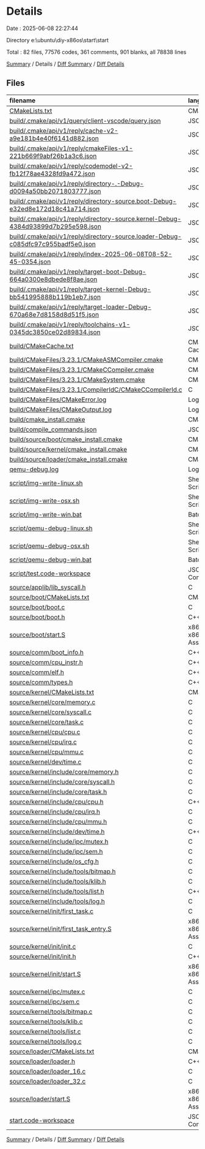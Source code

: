 # Details

Date : 2025-06-08 22:27:44

Directory e:\\ubuntu\\diy-x86os\\start\\start

Total : 82 files,  77576 codes, 361 comments, 901 blanks, all 78838 lines

[Summary](results.md) / Details / [Diff Summary](diff.md) / [Diff Details](diff-details.md)

## Files
| filename | language | code | comment | blank | total |
| :--- | :--- | ---: | ---: | ---: | ---: |
| [CMakeLists.txt](/CMakeLists.txt) | CMake | 51 | 0 | 13 | 64 |
| [build/.cmake/api/v1/query/client-vscode/query.json](/build/.cmake/api/v1/query/client-vscode/query.json) | JSON | 1 | 0 | 0 | 1 |
| [build/.cmake/api/v1/reply/cache-v2-a9e181b4e40f6141d882.json](/build/.cmake/api/v1/reply/cache-v2-a9e181b4e40f6141d882.json) | JSON | 1,267 | 0 | 1 | 1,268 |
| [build/.cmake/api/v1/reply/cmakeFiles-v1-221b669f9abf26b1a3c6.json](/build/.cmake/api/v1/reply/cmakeFiles-v1-221b669f9abf26b1a3c6.json) | JSON | 469 | 0 | 1 | 470 |
| [build/.cmake/api/v1/reply/codemodel-v2-fb12f78ae4328fd9a472.json](/build/.cmake/api/v1/reply/codemodel-v2-fb12f78ae4328fd9a472.json) | JSON | 159 | 0 | 1 | 160 |
| [build/.cmake/api/v1/reply/directory-.-Debug-d0094a50bb2071803777.json](/build/.cmake/api/v1/reply/directory-.-Debug-d0094a50bb2071803777.json) | JSON | 14 | 0 | 1 | 15 |
| [build/.cmake/api/v1/reply/directory-source.boot-Debug-e32ed8e172d18c41a714.json](/build/.cmake/api/v1/reply/directory-source.boot-Debug-e32ed8e172d18c41a714.json) | JSON | 14 | 0 | 1 | 15 |
| [build/.cmake/api/v1/reply/directory-source.kernel-Debug-4384d93899d7b295e598.json](/build/.cmake/api/v1/reply/directory-source.kernel-Debug-4384d93899d7b295e598.json) | JSON | 14 | 0 | 1 | 15 |
| [build/.cmake/api/v1/reply/directory-source.loader-Debug-c085dfc97c955badf5e0.json](/build/.cmake/api/v1/reply/directory-source.loader-Debug-c085dfc97c955badf5e0.json) | JSON | 14 | 0 | 1 | 15 |
| [build/.cmake/api/v1/reply/index-2025-06-08T08-52-45-0354.json](/build/.cmake/api/v1/reply/index-2025-06-08T08-52-45-0354.json) | JSON | 132 | 0 | 1 | 133 |
| [build/.cmake/api/v1/reply/target-boot-Debug-664a0300e8dbede8f8ae.json](/build/.cmake/api/v1/reply/target-boot-Debug-664a0300e8dbede8f8ae.json) | JSON | 162 | 0 | 1 | 163 |
| [build/.cmake/api/v1/reply/target-kernel-Debug-bb541995888b119b1eb7.json](/build/.cmake/api/v1/reply/target-kernel-Debug-bb541995888b119b1eb7.json) | JSON | 366 | 0 | 1 | 367 |
| [build/.cmake/api/v1/reply/target-loader-Debug-670a68e7d8158d8d51f5.json](/build/.cmake/api/v1/reply/target-loader-Debug-670a68e7d8158d8d51f5.json) | JSON | 170 | 0 | 1 | 171 |
| [build/.cmake/api/v1/reply/toolchains-v1-0345dc3850ce02d89834.json](/build/.cmake/api/v1/reply/toolchains-v1-0345dc3850ce02d89834.json) | JSON | 48 | 0 | 1 | 49 |
| [build/CMakeCache.txt](/build/CMakeCache.txt) | CMake Cache | 312 | 0 | 74 | 386 |
| [build/CMakeFiles/3.23.1/CMakeASMCompiler.cmake](/build/CMakeFiles/3.23.1/CMakeASMCompiler.cmake) | CMake | 14 | 0 | 7 | 21 |
| [build/CMakeFiles/3.23.1/CMakeCCompiler.cmake](/build/CMakeFiles/3.23.1/CMakeCCompiler.cmake) | CMake | 55 | 0 | 18 | 73 |
| [build/CMakeFiles/3.23.1/CMakeSystem.cmake](/build/CMakeFiles/3.23.1/CMakeSystem.cmake) | CMake | 10 | 0 | 6 | 16 |
| [build/CMakeFiles/3.23.1/CompilerIdC/CMakeCCompilerId.c](/build/CMakeFiles/3.23.1/CompilerIdC/CMakeCCompilerId.c) | C | 633 | 61 | 135 | 829 |
| [build/CMakeFiles/CMakeError.log](/build/CMakeFiles/CMakeError.log) | Log | 53 | 0 | 56 | 109 |
| [build/CMakeFiles/CMakeOutput.log](/build/CMakeFiles/CMakeOutput.log) | Log | 20 | 0 | 15 | 35 |
| [build/cmake\_install.cmake](/build/cmake_install.cmake) | CMake | 48 | 0 | 10 | 58 |
| [build/compile\_commands.json](/build/compile_commands.json) | JSON | 112 | 0 | 0 | 112 |
| [build/source/boot/cmake\_install.cmake](/build/source/boot/cmake_install.cmake) | CMake | 33 | 0 | 7 | 40 |
| [build/source/kernel/cmake\_install.cmake](/build/source/kernel/cmake_install.cmake) | CMake | 33 | 0 | 7 | 40 |
| [build/source/loader/cmake\_install.cmake](/build/source/loader/cmake_install.cmake) | CMake | 33 | 0 | 7 | 40 |
| [qemu-debug.log](/qemu-debug.log) | Log | 70,135 | 0 | 1 | 70,136 |
| [script/img-write-linux.sh](/script/img-write-linux.sh) | Shell Script | 16 | 18 | 10 | 44 |
| [script/img-write-osx.sh](/script/img-write-osx.sh) | Shell Script | 16 | 17 | 11 | 44 |
| [script/img-write-win.bat](/script/img-write-win.bat) | Batch | 14 | 25 | 10 | 49 |
| [script/qemu-debug-linux.sh](/script/qemu-debug-linux.sh) | Shell Script | 2 | 1 | 1 | 4 |
| [script/qemu-debug-osx.sh](/script/qemu-debug-osx.sh) | Shell Script | 1 | 1 | 1 | 3 |
| [script/qemu-debug-win.bat](/script/qemu-debug-win.bat) | Batch | 11 | 2 | 1 | 14 |
| [script/test.code-workspace](/script/test.code-workspace) | JSON with Comments | 10 | 0 | 0 | 10 |
| [source/applib/lib\_syscall.h](/source/applib/lib_syscall.h) | C | 61 | 8 | 7 | 76 |
| [source/boot/CMakeLists.txt](/source/boot/CMakeLists.txt) | CMake | 15 | 0 | 4 | 19 |
| [source/boot/boot.c](/source/boot/boot.c) | C | 6 | 14 | 4 | 24 |
| [source/boot/boot.h](/source/boot/boot.h) | C++ | 3 | 10 | 2 | 15 |
| [source/boot/start.S](/source/boot/start.S) | x86 and x86_64 Assembly | 40 | 0 | 6 | 46 |
| [source/comm/boot\_info.h](/source/comm/boot_info.h) | C++ | 14 | 0 | 7 | 21 |
| [source/comm/cpu\_instr.h](/source/comm/cpu_instr.h) | C++ | 115 | 0 | 15 | 130 |
| [source/comm/elf.h](/source/comm/elf.h) | C++ | 43 | 2 | 13 | 58 |
| [source/comm/types.h](/source/comm/types.h) | C++ | 7 | 0 | 2 | 9 |
| [source/kernel/CMakeLists.txt](/source/kernel/CMakeLists.txt) | CMake | 15 | 0 | 3 | 18 |
| [source/kernel/core/memory.c](/source/kernel/core/memory.c) | C | 236 | 25 | 39 | 300 |
| [source/kernel/core/syscall.c](/source/kernel/core/syscall.c) | C | 30 | 0 | 2 | 32 |
| [source/kernel/core/task.c](/source/kernel/core/task.c) | C | 411 | 11 | 45 | 467 |
| [source/kernel/cpu/cpu.c](/source/kernel/cpu/cpu.c) | C | 78 | 13 | 9 | 100 |
| [source/kernel/cpu/irq.c](/source/kernel/cpu/irq.c) | C | 289 | 1 | 20 | 310 |
| [source/kernel/cpu/mmu.c](/source/kernel/cpu/mmu.c) | C | 0 | 8 | 1 | 9 |
| [source/kernel/dev/time.c](/source/kernel/dev/time.c) | C | 26 | 8 | 4 | 38 |
| [source/kernel/include/core/memory.h](/source/kernel/include/core/memory.h) | C | 34 | 8 | 7 | 49 |
| [source/kernel/include/core/syscall.h](/source/kernel/include/core/syscall.h) | C | 34 | 0 | 1 | 35 |
| [source/kernel/include/core/task.h](/source/kernel/include/core/task.h) | C | 75 | 8 | 25 | 108 |
| [source/kernel/include/cpu/cpu.h](/source/kernel/include/cpu/cpu.h) | C++ | 60 | 8 | 15 | 83 |
| [source/kernel/include/cpu/irq.h](/source/kernel/include/cpu/irq.h) | C | 87 | 0 | 22 | 109 |
| [source/kernel/include/cpu/mmu.h](/source/kernel/include/cpu/mmu.h) | C | 71 | 0 | 8 | 79 |
| [source/kernel/include/dev/time.h](/source/kernel/include/dev/time.h) | C++ | 11 | 0 | 5 | 16 |
| [source/kernel/include/ipc/mutex.h](/source/kernel/include/ipc/mutex.h) | C | 14 | 0 | 9 | 23 |
| [source/kernel/include/ipc/sem.h](/source/kernel/include/ipc/sem.h) | C | 13 | 0 | 3 | 16 |
| [source/kernel/include/os\_cfg.h](/source/kernel/include/os_cfg.h) | C | 13 | 8 | 8 | 29 |
| [source/kernel/include/tools/bitmap.h](/source/kernel/include/tools/bitmap.h) | C | 15 | 8 | 6 | 29 |
| [source/kernel/include/tools/klib.h](/source/kernel/include/tools/klib.h) | C | 29 | 0 | 8 | 37 |
| [source/kernel/include/tools/list.h](/source/kernel/include/tools/list.h) | C++ | 54 | 0 | 12 | 66 |
| [source/kernel/include/tools/log.h](/source/kernel/include/tools/log.h) | C | 5 | 0 | 5 | 10 |
| [source/kernel/init/first\_task.c](/source/kernel/init/first_task.c) | C | 39 | 22 | 3 | 64 |
| [source/kernel/init/first\_task\_entry.S](/source/kernel/init/first_task_entry.S) | x86 and x86_64 Assembly | 10 | 0 | 1 | 11 |
| [source/kernel/init/init.c](/source/kernel/init/init.c) | C | 46 | 52 | 9 | 107 |
| [source/kernel/init/init.h](/source/kernel/init/init.h) | C++ | 3 | 0 | 5 | 8 |
| [source/kernel/init/start.S](/source/kernel/init/start.S) | x86 and x86_64 Assembly | 394 | 0 | 88 | 482 |
| [source/kernel/ipc/mutex.c](/source/kernel/ipc/mutex.c) | C | 49 | 8 | 6 | 63 |
| [source/kernel/ipc/sem.c](/source/kernel/ipc/sem.c) | C | 47 | 0 | 4 | 51 |
| [source/kernel/tools/bitmap.c](/source/kernel/tools/bitmap.c) | C | 65 | 0 | 2 | 67 |
| [source/kernel/tools/klib.c](/source/kernel/tools/klib.c) | C | 219 | 3 | 12 | 234 |
| [source/kernel/tools/list.c](/source/kernel/tools/list.c) | C | 78 | 0 | 6 | 84 |
| [source/kernel/tools/log.c](/source/kernel/tools/log.c) | C | 38 | 11 | 10 | 59 |
| [source/loader/CMakeLists.txt](/source/loader/CMakeLists.txt) | CMake | 15 | 0 | 3 | 18 |
| [source/loader/loader.h](/source/loader/loader.h) | C++ | 17 | 0 | 8 | 25 |
| [source/loader/loader\_16.c](/source/loader/loader_16.c) | C | 67 | 0 | 13 | 80 |
| [source/loader/loader\_32.c](/source/loader/loader_32.c) | C | 91 | 0 | 6 | 97 |
| [source/loader/start.S](/source/loader/start.S) | x86 and x86_64 Assembly | 29 | 0 | 6 | 35 |
| [start.code-workspace](/start.code-workspace) | JSON with Comments | 23 | 0 | 0 | 23 |

[Summary](results.md) / Details / [Diff Summary](diff.md) / [Diff Details](diff-details.md)